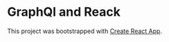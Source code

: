 # GraphQl and Reack

This project was bootstrapped with [Create React App](https://github.com/facebook/create-react-app).

